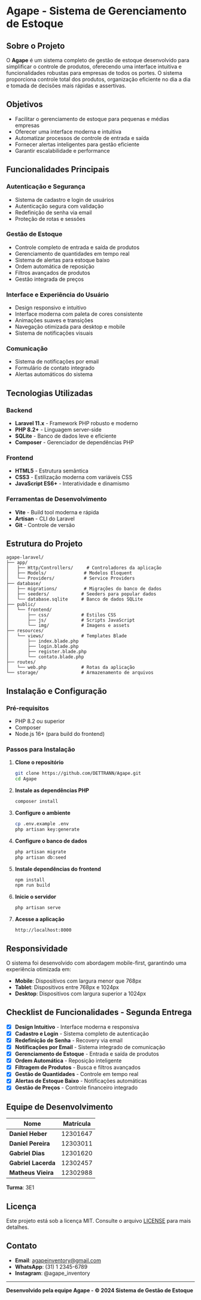 # Agape - Sistema de Gerenciamento de Estoque

## Sobre o Projeto

O **Agape** é um sistema completo de gestão de estoque desenvolvido para simplificar o controle de produtos, oferecendo uma interface intuitiva e funcionalidades robustas para empresas de todos os portes. O sistema proporciona controle total dos produtos, organização eficiente no dia a dia e tomada de decisões mais rápidas e assertivas.

## Objetivos

-   Facilitar o gerenciamento de estoque para pequenas e médias empresas
-   Oferecer uma interface moderna e intuitiva
-   Automatizar processos de controle de entrada e saída
-   Fornecer alertas inteligentes para gestão eficiente
-   Garantir escalabilidade e performance

## Funcionalidades Principais

### Autenticação e Segurança

-   Sistema de cadastro e login de usuários
-   Autenticação segura com validação
-   Redefinição de senha via email
-   Proteção de rotas e sessões

### Gestão de Estoque

-   Controle completo de entrada e saída de produtos
-   Gerenciamento de quantidades em tempo real
-   Sistema de alertas para estoque baixo
-   Ordem automática de reposição
-   Filtros avançados de produtos
-   Gestão integrada de preços

### Interface e Experiência do Usuário

-   Design responsivo e intuitivo
-   Interface moderna com paleta de cores consistente
-   Animações suaves e transições
-   Navegação otimizada para desktop e mobile
-   Sistema de notificações visuais

### Comunicação

-   Sistema de notificações por email
-   Formulário de contato integrado
-   Alertas automáticos do sistema

## Tecnologias Utilizadas

### Backend

-   **Laravel 11.x** - Framework PHP robusto e moderno
-   **PHP 8.2+** - Linguagem server-side
-   **SQLite** - Banco de dados leve e eficiente
-   **Composer** - Gerenciador de dependências PHP

### Frontend

-   **HTML5** - Estrutura semântica
-   **CSS3** - Estilização moderna com variáveis CSS
-   **JavaScript ES6+** - Interatividade e dinamismo

### Ferramentas de Desenvolvimento

-   **Vite** - Build tool moderna e rápida
-   **Artisan** - CLI do Laravel
-   **Git** - Controle de versão

## Estrutura do Projeto

```
agape-laravel/
├── app/
│   ├── Http/Controllers/     # Controladores da aplicação
│   ├── Models/              # Modelos Eloquent
│   └── Providers/           # Service Providers
├── database/
│   ├── migrations/          # Migrações do banco de dados
│   ├── seeders/            # Seeders para popular dados
│   └── database.sqlite     # Banco de dados SQLite
├── public/
│   └── frontend/
│       ├── css/            # Estilos CSS
│       ├── js/             # Scripts JavaScript
│       └── img/            # Imagens e assets
├── resources/
│   └── views/              # Templates Blade
│       ├── index.blade.php
│       ├── login.blade.php
│       ├── register.blade.php
│       └── contato.blade.php
├── routes/
│   └── web.php             # Rotas da aplicação
└── storage/                # Armazenamento de arquivos
```

## Instalação e Configuração

### Pré-requisitos

-   PHP 8.2 ou superior
-   Composer
-   Node.js 16+ (para build do frontend)

### Passos para Instalação

1. **Clone o repositório**

    ```bash
    git clone https://github.com/DETTRANN/Agape.git
    cd Agape
    ```

2. **Instale as dependências PHP**

    ```bash
    composer install
    ```

3. **Configure o ambiente**

    ```bash
    cp .env.example .env
    php artisan key:generate
    ```

4. **Configure o banco de dados**

    ```bash
    php artisan migrate
    php artisan db:seed
    ```

5. **Instale dependências do frontend**

    ```bash
    npm install
    npm run build
    ```

6. **Inicie o servidor**

    ```bash
    php artisan serve
    ```

7. **Acesse a aplicação**
    ```
    http://localhost:8000
    ```

## Responsividade

O sistema foi desenvolvido com abordagem mobile-first, garantindo uma experiência otimizada em:

-   **Mobile**: Dispositivos com largura menor que 768px
-   **Tablet**: Dispositivos entre 768px e 1024px
-   **Desktop**: Dispositivos com largura superior a 1024px

## Checklist de Funcionalidades - Segunda Entrega

-   [x] **Design Intuitivo** - Interface moderna e responsiva
-   [x] **Cadastro e Login** - Sistema completo de autenticação
-   [x] **Redefinição de Senha** - Recovery via email
-   [x] **Notificações por Email** - Sistema integrado de comunicação
-   [x] **Gerenciamento de Estoque** - Entrada e saída de produtos
-   [x] **Ordem Automática** - Reposição inteligente
-   [x] **Filtragem de Produtos** - Busca e filtros avançados
-   [x] **Gestão de Quantidades** - Controle em tempo real
-   [x] **Alertas de Estoque Baixo** - Notificações automáticas
-   [x] **Gestão de Preços** - Controle financeiro integrado

## Equipe de Desenvolvimento

| Nome                | Matrícula |
| ------------------- | --------- |
| **Daniel Heber**    | 12301647  |
| **Daniel Pereira**  | 12303011  |
| **Gabriel Dias**    | 12301620  |
| **Gabriel Lacerda** | 12302457  |
| **Matheus Vieira**  | 12302988  |

**Turma**: 3E1

## Licença

Este projeto está sob a licença MIT. Consulte o arquivo [LICENSE](LICENSE) para mais detalhes.

## Contato

-   **Email**: agapeinventory@gmail.com
-   **WhatsApp**: (31) 1 2345-6789
-   **Instagram**: @agape_inventory

---

**Desenvolvido pela equipe Agape - © 2024 Sistema de Gestão de Estoque**
